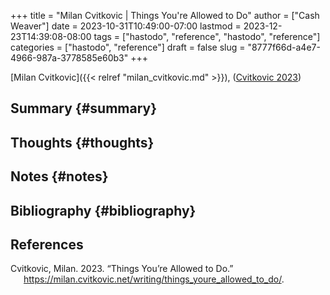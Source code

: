 +++
title = "Milan Cvitkovic | Things You're Allowed to Do"
author = ["Cash Weaver"]
date = 2023-10-31T10:49:00-07:00
lastmod = 2023-12-23T14:39:08-08:00
tags = ["hastodo", "reference", "hastodo", "reference"]
categories = ["hastodo", "reference"]
draft = false
slug = "8777f66d-a4e7-4966-987a-3778585e60b3"
+++

[Milan Cvitkovic]({{< relref "milan_cvitkovic.md" >}}), (<a href="#citeproc_bib_item_1">Cvitkovic 2023</a>)


## Summary {#summary}


## Thoughts {#thoughts}


## Notes {#notes}


## Bibliography {#bibliography}

## References

<style>.csl-entry{text-indent: -1.5em; margin-left: 1.5em;}</style><div class="csl-bib-body">
  <div class="csl-entry"><a id="citeproc_bib_item_1"></a>Cvitkovic, Milan. 2023. “Things You’re Allowed to Do.” <a href="https://milan.cvitkovic.net/writing/things_youre_allowed_to_do/">https://milan.cvitkovic.net/writing/things_youre_allowed_to_do/</a>.</div>
</div>
